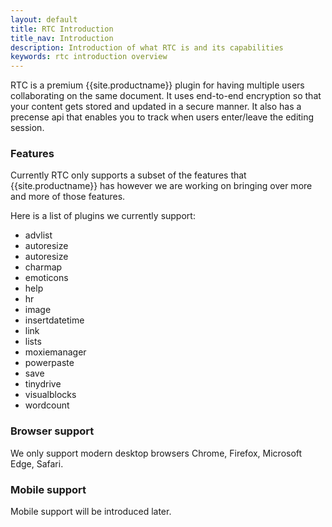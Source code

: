 ```yaml
---
layout: default
title: RTC Introduction
title_nav: Introduction
description: Introduction of what RTC is and its capabilities
keywords: rtc introduction overview
---
```


RTC is a premium {{site.productname}} plugin for having multiple users collaborating on the same document. It uses end-to-end encryption so that your content gets stored and updated in a secure manner. It also has a precense api that enables you to track when users enter/leave the editing session.

### Features

Currently RTC only supports a subset of the features that {{site.productname}} has however we are working on bringing over more and more of those features.

Here is a list of plugins we currently support:

* advlist
* autoresize
* autoresize
* charmap
* emoticons
* help
* hr
* image
* insertdatetime
* link
* lists
* moxiemanager
* powerpaste
* save
* tinydrive
* visualblocks
* wordcount

### Browser support

We only support modern desktop browsers Chrome, Firefox, Microsoft Edge, Safari.

### Mobile support

Mobile support will be introduced later.
